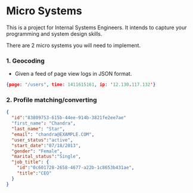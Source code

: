 Micro Systems
=============

This is a project for Internal Systems Engineers. It intends to capture your programming and system design skills.

There are 2 micro systems you will need to implement.


### 1. Geocoding



- Given a feed of page view logs in JSON format. 

```json
{page: "/users", time: 1411615161, ip: '12.130.117.132'}
```


### 2. Profile matching/converting

```json
{
  "id":"83809753-615b-44ee-914b-3821fe2ee7ae"
  "first_name": "Chandra",
  "last_name": "Star",
  "email": "chandra@EXAMPLE.COM",
  "user_status":"active",
  "start_date":"07/18/2013",
  "gender": "Female",
  "marital_status":"Single",
  "job_title": {
    "id":"0c601728-2658-4677-a22b-1c8653b431ae",
    "title":"CEO"
  }
}
```


